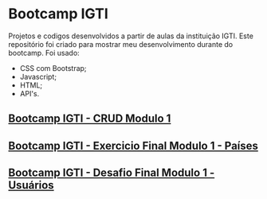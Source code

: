 # Bootcamp IGTI
Projetos e codigos desenvolvidos a partir de aulas da instituição IGTI. Este repositório foi criado para mostrar meu desenvolvimento durante do bootcamp. Foi usado:

- CSS com Bootstrap;
- Javascript;
- HTML;
- API's.
<h2><a href="https://devmendesx.github.io/bootcamp-project/cap02/aula08/formularioCRUD/index.html">Bootcamp IGTI - CRUD Modulo 1</a></h2>
<h2><a href="https://devmendesx.github.io/bootcamp-project/exercicio-final/index.html">Bootcamp IGTI - Exercicio Final Modulo 1 - Países</a></h2>
<h2><a href="https://devmendesx.github.io/bootcamp-project/desafio-final/index.html">Bootcamp IGTI - Desafio Final Modulo 1 - Usuários</a></h2>

